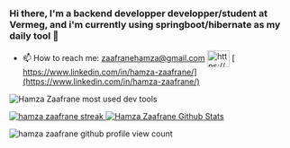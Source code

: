 ### Hi there, I'm a backend developper developper/student at Vermeg, and i'm currently using springboot/hibernate as my daily tool 👋

- 📫 How to reach me: 
 zaafranehamza@gmail.com 
 <img align="center" src="https://raw.githubusercontent.com/rahuldkjain/github-profile-readme-generator/master/src/images/icons/Social/linked-in-alt.svg" alt="https://www.linkedin.com/in/hamza-zaafrane/" height="30" width="40" /></a> [ https://www.linkedin.com/in/hamza-zaafrane/](https://www.linkedin.com/in/hamza-zaafrane/)

 
<p><img align="center" src="https://github-readme-stats.vercel.app/api/top-langs?username=zaafrane00&&show_icons=true&theme=dark" alt="Hamza Zaafrane most used dev tools" /></p>

 <a href="https://github-readme-stats.vercel.app/api?username=zaafrane00&show_icons=true">  <img title="🔥 Get streak stats for your profile at git.io/streak-stats" alt="hamza zaafrane streak" src="https://github-readme-streak-stats.herokuapp.com/?user=zaafrane00&theme=gotham&hide_border=true&date_format=j%20M%5B%20Y%5D"/> </a>
<a  href="https://github.com/zaafrane00/github-readme-stats"><img alt="Hamza Zaafrane Github Stats" src="https://github-readme-stats.vercel.app/api?username=zaafrane00&show_icons=true&count_private=true&theme=react&hide_border=true&bg_color=0D1117" /></a>
 
<p align="left"> <img src="https://komarev.com/ghpvc/?username=zaafrane00&label=Profile%20views&color=0e75b6&style=flat" alt="hamza zaafrane github profile view count" /> </p>
